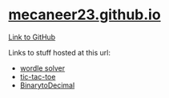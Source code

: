 # [mecaneer23.github.io](https://github.com/mecaneer23/mecaneer23.github.io)

[Link to GitHub](https://github.com/mecaneer23)

Links to stuff hosted at this url:

- [wordle solver](https://mecaneer23.github.io/wordle/)
- [tic-tac-toe](https://mecaneer23.github.io/tic-tac-toe/)
- [BinarytoDecimal](https://mecaneer23.github.io/BinarytoDecimal/)
